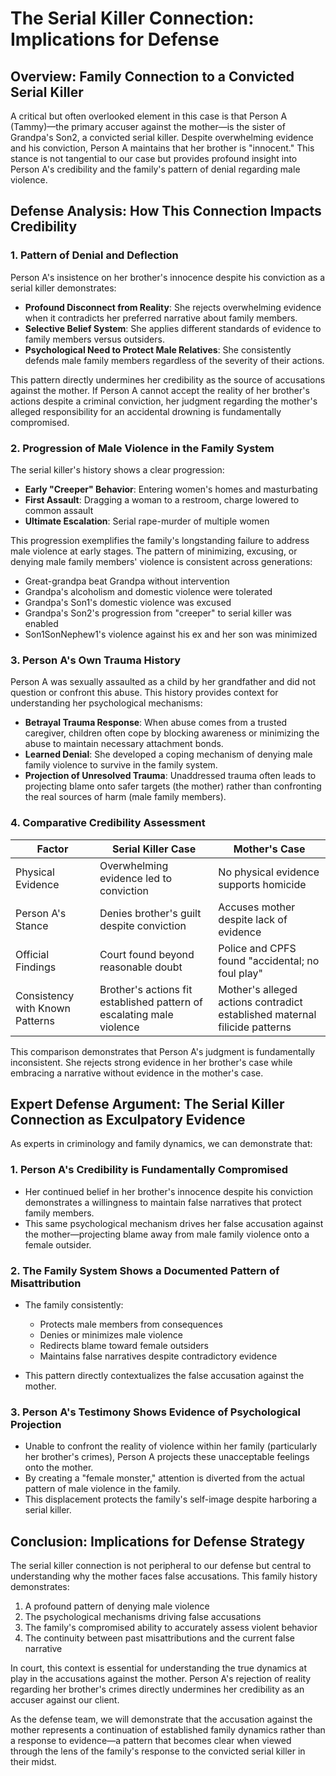 # The Serial Killer Connection: Implications for Defense

## Overview: Family Connection to a Convicted Serial Killer

A critical but often overlooked element in this case is that Person A (Tammy)—the primary accuser against the mother—is the sister of Grandpa's Son2, a convicted serial killer. Despite overwhelming evidence and his conviction, Person A maintains that her brother is "innocent." This stance is not tangential to our case but provides profound insight into Person A's credibility and the family's pattern of denial regarding male violence.

## Defense Analysis: How This Connection Impacts Credibility

### 1. Pattern of Denial and Deflection

Person A's insistence on her brother's innocence despite his conviction as a serial killer demonstrates:

* **Profound Disconnect from Reality**: She rejects overwhelming evidence when it contradicts her preferred narrative about family members.
* **Selective Belief System**: She applies different standards of evidence to family members versus outsiders.
* **Psychological Need to Protect Male Relatives**: She consistently defends male family members regardless of the severity of their actions.

This pattern directly undermines her credibility as the source of accusations against the mother. If Person A cannot accept the reality of her brother's actions despite a criminal conviction, her judgment regarding the mother's alleged responsibility for an accidental drowning is fundamentally compromised.

### 2. Progression of Male Violence in the Family System

The serial killer's history shows a clear progression:

* **Early "Creeper" Behavior**: Entering women's homes and masturbating
* **First Assault**: Dragging a woman to a restroom, charge lowered to common assault
* **Ultimate Escalation**: Serial rape-murder of multiple women

This progression exemplifies the family's longstanding failure to address male violence at early stages. The pattern of minimizing, excusing, or denying male family members' violence is consistent across generations:

* Great-grandpa beat Grandpa without intervention
* Grandpa's alcoholism and domestic violence were tolerated
* Grandpa's Son1's domestic violence was excused
* Grandpa's Son2's progression from "creeper" to serial killer was enabled
* Son1SonNephew1's violence against his ex and her son was minimized

### 3. Person A's Own Trauma History

Person A was sexually assaulted as a child by her grandfather and did not question or confront this abuse. This history provides context for understanding her psychological mechanisms:

* **Betrayal Trauma Response**: When abuse comes from a trusted caregiver, children often cope by blocking awareness or minimizing the abuse to maintain necessary attachment bonds.
* **Learned Denial**: She developed a coping mechanism of denying male family violence to survive in the family system.
* **Projection of Unresolved Trauma**: Unaddressed trauma often leads to projecting blame onto safer targets (the mother) rather than confronting the real sources of harm (male family members).

### 4. Comparative Credibility Assessment

| Factor | Serial Killer Case | Mother's Case |
|--------|-------------------|---------------|
| Physical Evidence | Overwhelming evidence led to conviction | No physical evidence supports homicide |
| Person A's Stance | Denies brother's guilt despite conviction | Accuses mother despite lack of evidence |
| Official Findings | Court found beyond reasonable doubt | Police and CPFS found "accidental; no foul play" |
| Consistency with Known Patterns | Brother's actions fit established pattern of escalating male violence | Mother's alleged actions contradict established maternal filicide patterns |

This comparison demonstrates that Person A's judgment is fundamentally inconsistent. She rejects strong evidence in her brother's case while embracing a narrative without evidence in the mother's case.

## Expert Defense Argument: The Serial Killer Connection as Exculpatory Evidence

As experts in criminology and family dynamics, we can demonstrate that:

### 1. Person A's Credibility is Fundamentally Compromised

* Her continued belief in her brother's innocence despite his conviction demonstrates a willingness to maintain false narratives that protect family members.
* This same psychological mechanism drives her false accusation against the mother—projecting blame away from male family violence onto a female outsider.

### 2. The Family System Shows a Documented Pattern of Misattribution

* The family consistently:
  - Protects male members from consequences
  - Denies or minimizes male violence
  - Redirects blame toward female outsiders
  - Maintains false narratives despite contradictory evidence

* This pattern directly contextualizes the false accusation against the mother.

### 3. Person A's Testimony Shows Evidence of Psychological Projection

* Unable to confront the reality of violence within her family (particularly her brother's crimes), Person A projects these unacceptable feelings onto the mother.
* By creating a "female monster," attention is diverted from the actual pattern of male violence in the family.
* This displacement protects the family's self-image despite harboring a serial killer.

## Conclusion: Implications for Defense Strategy

The serial killer connection is not peripheral to our defense but central to understanding why the mother faces false accusations. This family history demonstrates:

1. A profound pattern of denying male violence
2. The psychological mechanisms driving false accusations
3. The family's compromised ability to accurately assess violent behavior
4. The continuity between past misattributions and the current false narrative

In court, this context is essential for understanding the true dynamics at play in the accusations against the mother. Person A's rejection of reality regarding her brother's crimes directly undermines her credibility as an accuser against our client.

As the defense team, we will demonstrate that the accusation against the mother represents a continuation of established family dynamics rather than a response to evidence—a pattern that becomes clear when viewed through the lens of the family's response to the convicted serial killer in their midst.
